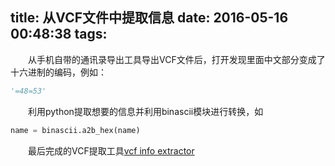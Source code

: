 title: 从VCF文件中提取信息
date: 2016-05-16 00:48:38
tags:
---

　　从手机自带的通讯录导出工具导出VCF文件后，打开发现里面中文部分变成了十六进制的编码，例如：

```python
'=48=53'
```

　　利用python提取想要的信息并利用binascii模块进行转换，如

```python
name = binascii.a2b_hex(name)
```

　　最后完成的VCF提取工具[vcf info extractor](https://github.com/gdbb/vcfInfoExtractor)